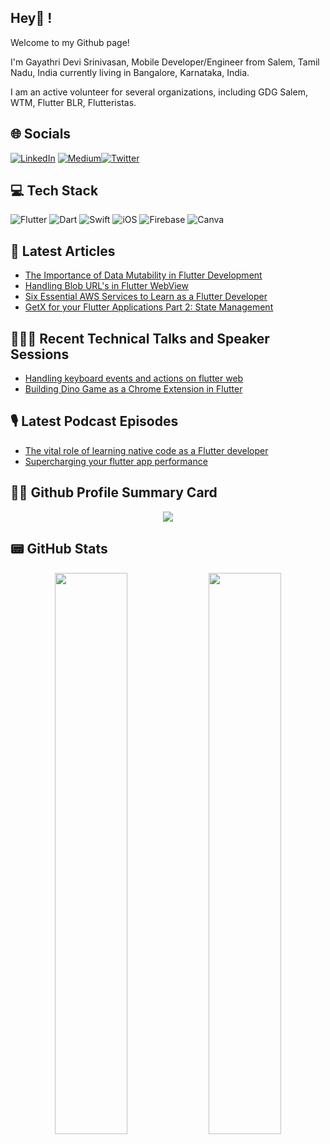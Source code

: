 ## Hey👋 !

Welcome to my Github page!

I'm Gayathri Devi Srinivasan, Mobile Developer/Engineer from  Salem, Tamil Nadu, India currently living in  Bangalore, Karnataka, India.

I am an active volunteer for several organizations, including GDG Salem, WTM, Flutter BLR, Flutteristas. 

## 🌐 Socials

[![LinkedIn](https://img.shields.io/badge/LinkedIn-0077B5?style=for-the-badge&logo=linkedin&logoColor=white)](https://www.linkedin.com/in/gayathri-devi-srinivasan-961bbb147/) [![Medium](https://img.shields.io/badge/Medium-12100E?style=for-the-badge&logo=medium&logoColor=white)](https://medium.com/@gayuga)[![Twitter](https://img.shields.io/twitter/follow/voidnen?logo=Twitter&style=for-the-badge)](https://twitter.com/gayuga99)

## 💻 Tech Stack

![Flutter](https://img.shields.io/badge/Flutter-%2302569B.svg?style=for-the-badge&logo=Flutter&logoColor=white) ![Dart](https://img.shields.io/badge/dart-%230175C2.svg?style=for-the-badge&logo=dart&logoColor=white) ![Swift](https://img.shields.io/badge/swift-F54A2A?style=for-the-badge&logo=swift&logoColor=white) ![iOS](https://img.shields.io/badge/iOS-000000?style=for-the-badge&logo=ios&logoColor=white) ![Firebase](https://img.shields.io/badge/firebase-%23039BE5.svg?style=for-the-badge&logo=firebase) ![Canva](https://img.shields.io/badge/Canva-%2300C4CC.svg?style=for-the-badge&logo=Canva&logoColor=white)

## 📝 Latest Articles

- [The Importance of Data Mutability in Flutter Development](https://gayathridevisrinivasan.hashnode.dev/the-importance-of-data-mutability-in-flutter-development)
- [Handling Blob URL's in Flutter WebView](https://gayathridevisrinivasan.hashnode.dev/handling-blob-urls-in-flutter-webview-1)
- [Six Essential AWS Services to Learn as a Flutter Developer](https://gayathridevisrinivasan.hashnode.dev/six-essential-aws-services-to-learn-as-a-flutter-developer)
- [GetX for your Flutter Applications Part 2: State Management](https://techblog.geekyants.com/getx-for-your-flutter-applications-part-2-state-management)

## 👩🏻‍🏫 Recent Technical Talks and Speaker Sessions
- [Handling keyboard events and actions on flutter web](https://twitter.com/gayuga99/status/1623872070135459840?s=20)
- [Building Dino Game as a Chrome Extension in Flutter](https://twitter.com/gayuga99/status/1601909968143515650?s=20)

## 🎙️ Latest Podcast Episodes
- [The vital role of learning native code as a Flutter developer](https://twitter.com/geekyants/status/1596048229916807168?s=20)
- [Supercharging your flutter app performance](https://twitter.com/i/spaces/1rmxPkOLBqYJN)

## 👩‍💻 Github Profile Summary Card
<p align="center">
  <img src="https://github-profile-summary-cards.vercel.app/api/cards/profile-details?username=gayathrideviga&theme=dark"/>
</p>

## 📟 GitHub Stats
<p align="center">
	<img width="48%" src="https://github-readme-stats.vercel.app/api?username=gayathrideviga&show_icons=true&theme=dark" />
	<img width="48%" src="https://github-readme-streak-stats.herokuapp.com/?user=gayathrideviga&theme=dark" />
</p>

